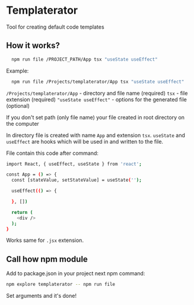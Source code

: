 # Templaterator

Tool for creating default code templates

## How it works?

```sh
  npm run file /PROJECT_PATH/App tsx "useState useEffect"
```
Example:

```sh
  npm run file /Projects/templaterator/App tsx "useState useEffect"
```
`/Projects/templaterator/App` - directory and file name (required)
`tsx` - file extension (required)
`"useState useEffect"` - options for the generated file (optional)

If you don't set path (only file name) your file created in root directory on the computer

In directory file is created with name `App` and extension `tsx`.
`useState` and `useEffect` are hooks which will be used in and written to the file.

File contain this code after command:

```sh
import React, { useEffect, useState } from 'react';

const App = () => {
  const [stateValue, setStateValue] = useState('');

  useEffect(() => {

  }, [])

  return (
    <div />
  );
}
```

Works same for `.jsx` extension.

## Call how npm module

Add to package.json in your project next npm command:

```sh
npm explore templaterator -- npm run file
```

Set arguments and it's done!
